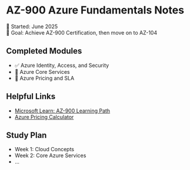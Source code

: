 # AZ-900 Azure Fundamentals Notes

📅 Started: June 2025  
🎯 Goal: Achieve AZ-900 Certification, then move on to AZ-104

## Completed Modules

- ✅ Azure Identity, Access, and Security
- 🔄 Azure Core Services
- 🔲 Azure Pricing and SLA

## Helpful Links

- [Microsoft Learn: AZ-900 Learning Path](https://learn.microsoft.com/en-us/training/paths/azure-fundamentals/)
- [Azure Pricing Calculator](https://azure.microsoft.com/en-us/pricing/calculator/)

## Study Plan

- Week 1: Cloud Concepts
- Week 2: Core Azure Services
- ...
